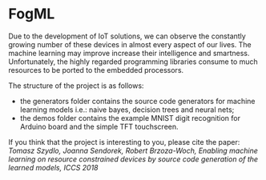 # FogML

Due to the development of IoT solutions, we can observe the constantly growing number of these devices in almost every aspect of our lives. The machine learning may improve increase their intelligence and smartness. Unfortunately, the highly regarded programming libraries consume to much resources to be ported to the embedded processors.

The structure of the project is as follows:
* the generators folder contains the source code generators for machine learning models i.e.: naive bayes, decision trees and neural nets;
* the demos folder contains the example MNIST digit recognition for Arduino board and the simple TFT touchscreen.

If you think that the project is interesting to you, please cite the paper:
_Tomasz Szydlo, Joanna Sendorek, Robert Brzoza-Woch, Enabling machine learning on resource constrained devices by source code generation of the learned models, ICCS 2018_
